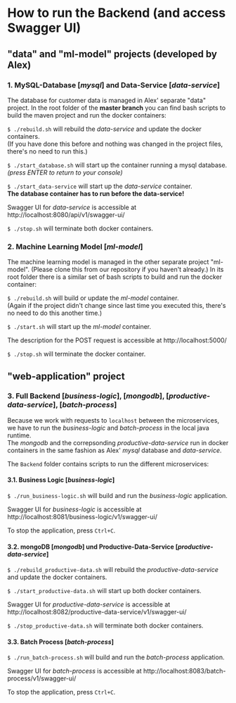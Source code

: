 # How to run the Backend (and access Swagger UI)
## "data" and "ml-model" projects (developed by Alex)
### 1.  MySQL-Database [_mysql_] and Data-Service [_data-service_]
The database for customer data is managed in Alex' separate "data" project.
In the root folder of the **master branch** you can find bash scripts to build the maven project and run the docker containers:

`$ ./rebuild.sh` will rebuild the _data-service_ and update the docker containers.\
(If you have done this before and nothing was changed in the project files, there's no need to run this.)

`$ ./start_database.sh` will start up the container running a mysql database.\
_(press ENTER to return to your console)_

`$ ./start_data-service` will start up the _data-service_ container.\
**The database container has to run before the data-service!**

Swagger UI for _data-service_ is accessible at http://localhost:8080/api/v1/swagger-ui/

`$ ./stop.sh` will terminate both docker containers.
### 2.  Machine Learning Model [_ml-model_]
The machine learning model is managed in the other separate project "ml-model". (Please clone this from our repository if you haven't already.)
In its root folder there is a similar set of bash scripts to build and run the docker container:

`$ ./rebuild.sh` will build or update the _ml-model_ container.\
(Again if the project didn't change since last time you executed this, there's no need to do this another time.)

`$ ./start.sh` will start up the _ml-model_ container.

The description for the POST request is accessible at http://localhost:5000/

`$ ./stop.sh` will terminate the docker container.
## "web-application" project
### 3. Full Backend [_business-logic_], [_mongodb_], [_productive-data-service_], [_batch-process_]
Because we work with requests to `localhost` between the microservices, we have to run the _business-logic_ and _batch-process_ in the local java runtime.\
The _mongodb_ and the correpsonding _productive-data-service_ run in docker containers in the same fashion as Alex' _mysql_ database and _data-service_.

The `Backend` folder contains scripts to run the different microservices:
#### 3.1. Business Logic [_business-logic_]
`$ ./run_business-logic.sh` will build and run the _business-logic_ application.

Swagger UI for _business-logic_ is accessible at http://localhost:8081/business-logic/v1/swagger-ui/

To stop the application, press `Ctrl+C`.
#### 3.2. mongoDB [_mongodb_] und Productive-Data-Service [_productive-data-service_]
`$ ./rebuild_productive-data.sh` will rebuild the _productive-data-service_ and update the docker containers.

`$ ./start_productive-data.sh` will start up both docker containers.

Swagger UI for _productive-data-service_ is accessible at http://localhost:8082/productive-data-service/v1/swagger-ui/

`$ ./stop_productive-data.sh` will terminate both docker containers.
#### 3.3. Batch Process [_batch-process_]
`$ ./run_batch-process.sh` will build and run the _batch-process_ application.

Swagger UI for _batch-process_ is accessible at http://localhost:8083/batch-process/v1/swagger-ui/

To stop the application, press `Ctrl+C`.